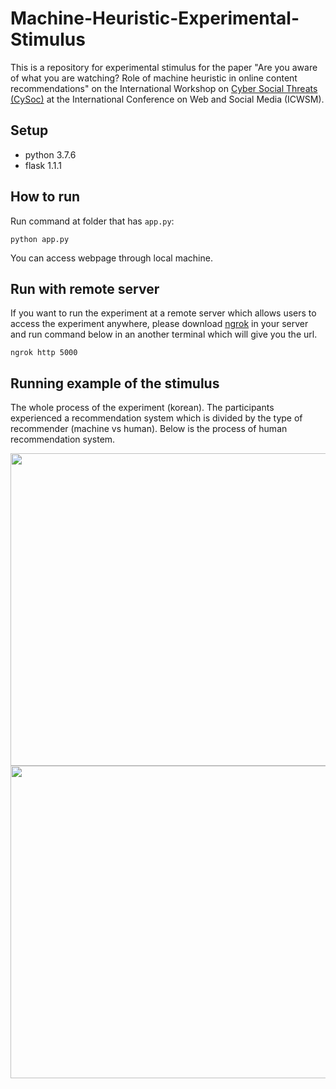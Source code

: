 # Machine-Heuristic-Experimental-Stimulus
This is a repository for experimental stimulus for the paper "Are you aware of what you are watching? Role of machine heuristic in online content recommendations" on the International Workshop on [Cyber Social Threats (CySoc)](https://cysoc2022.github.io/) at the International Conference on Web and Social Media (ICWSM).


## Setup
* python 3.7.6
* flask 1.1.1

## How to run
Run command at folder that has ``app.py``:
```
python app.py
```
You can access webpage through local machine.


## Run with remote server
If you want to run the experiment at a remote server which allows users to access the experiment anywhere, please download [ngrok](https://ngrok.com/) in your server and run command below in an another terminal which will give you the url.  

```
ngrok http 5000
```


## Running example of the stimulus
The whole process of the experiment (korean). The participants experienced a recommendation system which is divided by the type of recommender (machine vs human). Below is the process of human recommendation system.  


<img src="https://user-images.githubusercontent.com/47997074/165882131-f98e685b-3680-4250-b037-4fb12225ccf7.png" width="700px" height="500px"/>
<img src="https://user-images.githubusercontent.com/47997074/165882217-e4e48e6f-1bdf-414a-9c83-f13f4b22df54.png" width="700px" height="500px"/>
